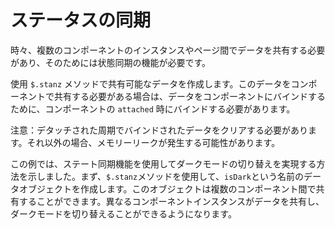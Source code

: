 <template is="exm-article">
<a href="../../publics/examples/sync-state/demo.html" preview></a>
<a href="../../publics/examples/sync-state/is-dark.js"></a>
<a href="../../publics/examples/sync-state/simple-btn.html" main></a>
<a href="../../publics/examples/sync-state/switch-dark.html"></a>
</template>

# ステータスの同期

時々、複数のコンポーネントのインスタンスやページ間でデータを共有する必要があり、そのためには状態同期の機能が必要です。

使用 `$.stanz` メソッドで共有可能なデータを作成します。このデータをコンポーネントで共有する必要がある場合は、データをコンポーネントにバインドするために、コンポーネントの `attached` 時にバインドする必要があります。

注意：デタッチされた周期でバインドされたデータをクリアする必要があります。それ以外の場合、メモリーリークが発生する可能性があります。

この例では、ステート同期機能を使用してダークモードの切り替えを実現する方法を示しました。まず、`$.stanz`メソッドを使用して、`isDark`という名前のデータオブジェクトを作成します。このオブジェクトは複数のコンポーネント間で共有することができます。異なるコンポーネントインスタンスがデータを共有し、ダークモードを切り替えることができるようになります。
